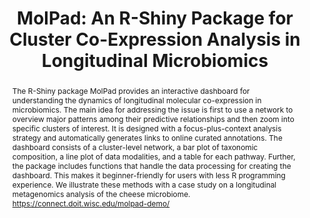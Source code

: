---
layout: paper
title: "MolPad: An R-Shiny Package for Cluster Co-Expression Analysis in Longitudinal Microbiomics"
authors: Kaiyan Ma, Margaret W. Thairu, and Kris Sankaran
image: /assets/img/molpad_recording.gif
abstract: The R-Shiny package MolPad provides an interactive dashboard for understanding the dynamics of longitudinal molecular co-expression in microbiomics. The main idea for addressing the issue is first to use a network to overview major patterns among their predictive relationships and then zoom into specific clusters of interest. It is designed with a focus-plus-context analysis strategy and automatically generates links to online curated annotations. The dashboard consists of a cluster-level network, a bar plot of taxonomic composition, a line plot of data modalities, and a table for each pathway. Further, the package includes functions that handle the data processing for creating the dashboard. This makes it beginner-friendly for users with less R programming experience. We illustrate these methods with a case study on a longitudinal metagenomics analysis of the cheese microbiome. https://connect.doit.wisc.edu/molpad-demo/
pdfurl: /assets/papers/molpad_preprint.pdf
code: https://kaiyanm.github.io/MolPad/
journal: Under Review
---
